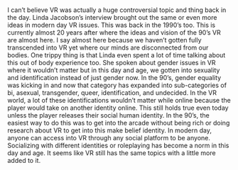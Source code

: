 <title> Reading 2: Interview with Linda Jacobson </title> <p> </p>

<body>
<br>
	I can’t believe VR was actually a huge controversial topic and thing back in the day. Linda Jacobson’s interview brought out the same or even more ideas in modern day VR issues. This was back in the 1990’s too. This is currently almost 20 years after where the ideas and vision of the 90’s VR are almost here. I say almost here because we haven’t gotten fully transcended into VR yet where our minds are disconnected from our bodies. One trippy thing is that Linda even spent a lot of time talking about this out of body experience too. She spoken about gender issues in VR where it wouldn’t matter but in this day and age, we gotten into sexuality and identification instead of just gender now. In the 90’s, gender equality was kicking in and now that category has expanded into sub-categories of bi, asexual, transgender, queer, identification, and undecided. In the VR world, a lot of these identifications wouldn’t matter while online because the player would take on another identity online. This still holds true even today unless the player releases their social human identity. In the 90’s, the easiest way to do this was to get into the arcade without being rich or doing research about VR to get into this make belief identity. In modern day, anyone can access into VR through any social platform to be anyone. Socializing with different identities or roleplaying has become a norm in this day and age. It seems like VR still has the same topics with a little more added to it. 
</br> </body>
